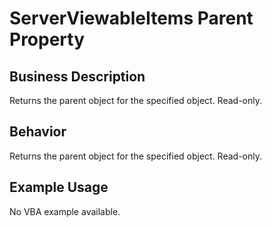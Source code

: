# ServerViewableItems Parent Property

## Business Description
Returns the parent object for the specified object. Read-only.

## Behavior
Returns the parent object for the specified object. Read-only.

## Example Usage
No VBA example available.